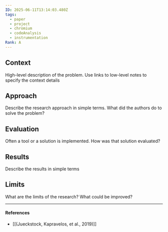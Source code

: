 ```yaml
---
ID: 2025-06-11T13:14:03.480Z
tags:
  - paper
  - project
  - chromium
  - codeAnalysis
  - instrumentation
Rank: A
---
```

## Context

High-level description of the problem. Use links to low-level notes to specify the context details

## Approach

Describe the research approach in simple terms. What did the authors do to solve the problem?

## Evaluation

Often a tool or a solution is implemented. How was that solution evaluated?

## Results

Describe the results in simple terms

## Limits

What are the limits of the research? What could be improved?

---
#### References
- [[(Jueckstock, Kapravelos, et al., 2019)]]

